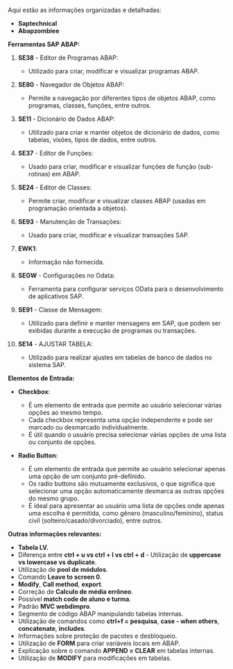Aqui estão as informações organizadas e detalhadas:

- **Saptechnical**
- **Abapzombiee**

**Ferramentas SAP ABAP:**
1. **SE38** - Editor de Programas ABAP:
   - Utilizado para criar, modificar e visualizar programas ABAP.

2. **SE80** - Navegador de Objetos ABAP:
   - Permite a navegação por diferentes tipos de objetos ABAP, como programas, classes, funções, entre outros.

3. **SE11** - Dicionário de Dados ABAP:
   - Utilizado para criar e manter objetos de dicionário de dados, como tabelas, visões, tipos de dados, entre outros.

4. **SE37** - Editor de Funções:
   - Usado para criar, modificar e visualizar funções de função (sub-rotinas) em ABAP.

5. **SE24** - Editor de Classes:
   - Permite criar, modificar e visualizar classes ABAP (usadas em programação orientada a objetos).

6. **SE93** - Manutenção de Transações:
   - Usado para criar, modificar e visualizar transações SAP.

7. **EWK1**:
   - Informação não fornecida.

8. **SEGW** - Configurações no Odata:
   - Ferramenta para configurar serviços OData para o desenvolvimento de aplicativos SAP.

9. **SE91** - Classe de Mensagem:
   - Utilizado para definir e manter mensagens em SAP, que podem ser exibidas durante a execução de programas ou transações.

10. **SE14** - AJUSTAR TABELA:
    - Utilizado para realizar ajustes em tabelas de banco de dados no sistema SAP.

**Elementos de Entrada:**
- **Checkbox**:
  - É um elemento de entrada que permite ao usuário selecionar várias opções ao mesmo tempo.
  - Cada checkbox representa uma opção independente e pode ser marcado ou desmarcado individualmente.
  - É útil quando o usuário precisa selecionar várias opções de uma lista ou conjunto de opções.

- **Radio Button**:
  - É um elemento de entrada que permite ao usuário selecionar apenas uma opção de um conjunto pré-definido.
  - Os radio buttons são mutuamente exclusivos, o que significa que selecionar uma opção automaticamente desmarca as outras opções do mesmo grupo.
  - É ideal para apresentar ao usuário uma lista de opções onde apenas uma escolha é permitida, como gênero (masculino/feminino), status civil (solteiro/casado/divorciado), entre outros.

**Outras informações relevantes:**
- **Tabela LV.**
- Diferença entre **ctrl + u vs ctrl + l vs ctrl + d** - Utilização de **uppercase vs lowercase vs duplicate**.
- Utilização de **pool de módulos**.
- Comando **Leave to screen 0**.
- **Modify**, **Call method**, **export**.
- Correção de **Calculo de média errôneo**.
- Possível **match code de aluno e turma**.
- Padrão **MVC webdimpro**.
- Segmento de código ABAP manipulando tabelas internas.
- Utilização de comandos como **ctrl+f = pesquisa**, **case - when others**, **concatenate**, **includes**.
- Informações sobre proteção de pacotes e desbloqueio.
- Utilização de **FORM** para criar variáveis locais em ABAP.
- Explicação sobre o comando **APPEND** e **CLEAR** em tabelas internas.
- Utilização de **MODIFY** para modificações em tabelas.
